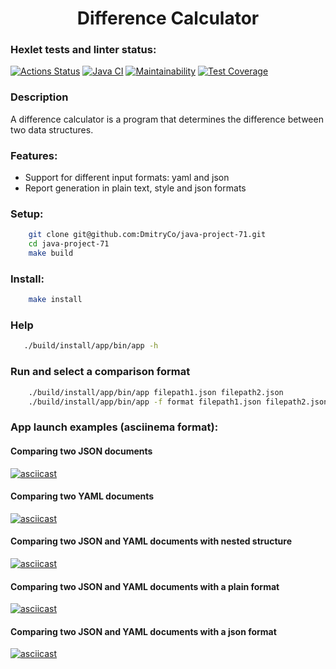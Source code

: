# <h1 align="center">Difference Calculator</h1>
### Hexlet tests and linter status:
[![Actions Status](https://github.com/DmitryCo/java-project-71/actions/workflows/hexlet-check.yml/badge.svg)](https://github.com/DmitryCo/java-project-71/actions)
[![Java CI](https://github.com/DmitryCo/java-project-71/actions/workflows/main.yml/badge.svg)](https://github.com/DmitryCo/java-project-71/actions/workflows/main.yml)
[![Maintainability](https://api.codeclimate.com/v1/badges/3a2adf47d317d2e36526/maintainability)](https://codeclimate.com/github/DmitryCo/java-project-71/maintainability)
[![Test Coverage](https://api.codeclimate.com/v1/badges/3a2adf47d317d2e36526/test_coverage)](https://codeclimate.com/github/DmitryCo/java-project-71/test_coverage)

### Description
A difference calculator is a program that determines the difference between two data structures.

### Features:
* Support for different input formats: yaml and json
* Report generation in plain text, style and json formats

### Setup:
```bash
    git clone git@github.com:DmitryCo/java-project-71.git
    cd java-project-71
    make build
```

### Install:
```bash
    make install
```

### Help
```bash
   ./build/install/app/bin/app -h
```

### Run and select a comparison format
```bash
    ./build/install/app/bin/app filepath1.json filepath2.json
    ./build/install/app/bin/app -f format filepath1.json filepath2.json
```

### App launch examples (asciinema format):
#### Comparing two JSON documents
[![asciicast](https://asciinema.org/a/E8scU0beHlzA39fLRkofhgohd.svg)](https://asciinema.org/a/E8scU0beHlzA39fLRkofhgohd)

#### Comparing two YAML documents
[![asciicast](https://asciinema.org/a/unalewbPknF1FPbEhkjaHNMIy.svg)](https://asciinema.org/a/unalewbPknF1FPbEhkjaHNMIy)

#### Comparing two JSON and YAML documents with nested structure
[![asciicast](https://asciinema.org/a/FuOJud4KANHWJGQYVke6KYwRe.svg)](https://asciinema.org/a/FuOJud4KANHWJGQYVke6KYwRe)

#### Comparing two JSON and YAML documents with a plain format
[![asciicast](https://asciinema.org/a/3Hxx5Xz6p3Al7b79LRTQQBEOZ.svg)](https://asciinema.org/a/3Hxx5Xz6p3Al7b79LRTQQBEOZ)

#### Comparing two JSON and YAML documents with a json format
[![asciicast](https://asciinema.org/a/oWrfA653PEfezHxFOa3Du1VFc.svg)](https://asciinema.org/a/oWrfA653PEfezHxFOa3Du1VFc)